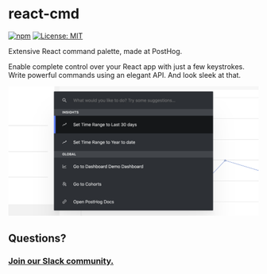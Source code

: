 # react-cmd

[![npm](https://img.shields.io/npm/v/react-cmd.svg?style=flat-square)](https://www.npmjs.com/package/react-cmd)
[![License: MIT](https://img.shields.io/badge/License-MIT-red.svg?style=flat-square)](https://opensource.org/licenses/MIT)

Extensive React command palette, made at PostHog.

Enable complete control over your React app with just a few keystrokes. Write powerful commands using an elegant API. And look sleek at that.

![react-cmd in production at PostHog](example.png)

## Questions?

### [Join our Slack community.](https://join.slack.com/t/posthogusers/shared_invite/enQtOTY0MzU5NjAwMDY3LTc2MWQ0OTZlNjhkODk3ZDI3NDVjMDE1YjgxY2I4ZjI4MzJhZmVmNjJkN2NmMGJmMzc2N2U3Yjc3ZjI5NGFlZDQ)
